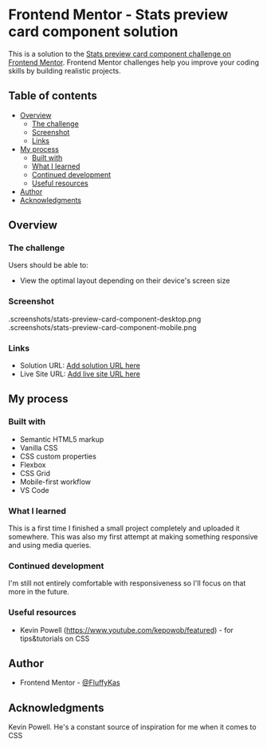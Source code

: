# Frontend Mentor - Stats preview card component solution

This is a solution to the [Stats preview card component challenge on Frontend Mentor](https://www.frontendmentor.io/challenges/stats-preview-card-component-8JqbgoU62). Frontend Mentor challenges help you improve your coding skills by building realistic projects. 

## Table of contents

- [Overview](#overview)
  - [The challenge](#the-challenge)
  - [Screenshot](#screenshot)
  - [Links](#links)
- [My process](#my-process)
  - [Built with](#built-with)
  - [What I learned](#what-i-learned)
  - [Continued development](#continued-development)
  - [Useful resources](#useful-resources)
- [Author](#author)
- [Acknowledgments](#acknowledgments)

## Overview

### The challenge

Users should be able to:

- View the optimal layout depending on their device's screen size

### Screenshot

.screenshots/stats-preview-card-component-desktop.png
.screenshots/stats-preview-card-component-mobile.png

### Links

- Solution URL: [Add solution URL here](https://your-solution-url.com)
- Live Site URL: [Add live site URL here](https://your-live-site-url.com)

## My process

### Built with

- Semantic HTML5 markup
- Vanilla CSS
- CSS custom properties
- Flexbox
- CSS Grid
- Mobile-first workflow
- VS Code

### What I learned

This is a first time I finished a small project completely and uploaded it somewhere. This was also my first attempt at making something responsive and using media queries. 

### Continued development

I'm still not entirely comfortable with responsiveness so I'll focus on that more in the future.

### Useful resources

- Kevin Powell (https://www.youtube.com/kepowob/featured) - for tips&tutorials on CSS

## Author

- Frontend Mentor - [@FluffyKas](https://www.frontendmentor.io/profile/FluffyKas)

## Acknowledgments

Kevin Powell. He's a constant source of inspiration for me when it comes to CSS
